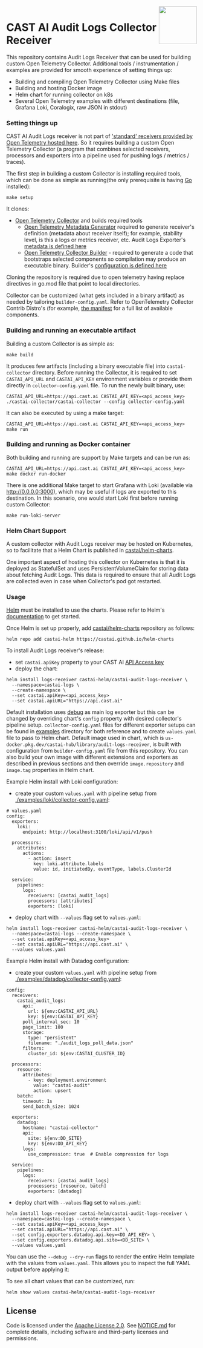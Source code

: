 <a href="https://cast.ai">
    <img src="https://cast.ai/wp-content/themes/cast/img/cast-logo-dark-blue.svg" align="right" height="100" />
</a>

CAST AI Audit Logs Collector Receiver
==================

This repository contains Audit Logs Receiver that can be used for building custom Open Telemetry Collector.
Additional tools / instrumentation / examples are provided for smooth experience of setting things up:
- Building and compiling Open Telemetry Collector using Make files
- Building and hosting Docker image
- Helm chart for running collector on k8s
- Several Open Telemetry examples with different destinations (file, Grafana Loki, Coralogix, raw JSON in stdout)


### Setting things up

CAST AI Audit Logs receiver is not part of ['standard' receivers provided by Open Telemetry hosted here](https://github.com/open-telemetry/opentelemetry-collector-contrib).
So it requires building a custom Open Telemetry Collector (a program that combines selected receivers, processors and exporters into a pipeline used for pushing logs / metrics / traces).

The first step in building a custom Collector is installing required tools, which can be done as simple as running(the only prerequisite is having [Go](https://golang.org/doc/install) installed):
```
make setup
```

It clones:
- [Open Telemetry Collector](https://github.com/open-telemetry/opentelemetry-collector)
  and builds required tools 
  - [Open Telemetry Metadata Generator](https://github.com/open-telemetry/opentelemetry-collector/tree/main/cmd/mdatagen)
    required to generate receiver's definition (metadata about receiver itself); for example, stability level, is this a logs or metrics receiver, etc. Audit Logs Exporter's [metadata is defined here](./auditlogsreceiver/metadata.yaml)
  - [Open Telemetry Collector Builder](https://github.com/open-telemetry/opentelemetry-collector/tree/main/cmd/builder) -
    required to generate a code that bootstraps selected components so compilation may produce an executable binary. Builder's [configuration is defined here](./builder-config.yaml)

Cloning the repository is required due to open telemetry having replace directives in go.mod file that point to local directories.

Collector can be customized (what gets included in a binary artifact) as needed by tailoring `builder-config.yaml`.
Refer to OpenTelemetry Collector Contrib Distro's (for example, [the manifest](https://github.com/open-telemetry/opentelemetry-collector-releases/blob/main/distributions/otelcol-contrib/manifest.yaml) for a full list of available components.

### Building and running an executable artifact

Building a custom Collector is as simple as:
```
make build
```

It produces few artifacts (including a binary executable file) into `castai-collector` directory.
Before running the Collector, it is required to set `CASTAI_API_URL` and `CASTAI_API_KEY` environment variables or provide them directly in `collector-config.yaml` file.
To run the newly built binary, use:
```
CASTAI_API_URL=https://api.cast.ai CASTAI_API_KEY=<api_access_key> ./castai-collector/castai-collector --config collector-config.yaml
```

It can also be executed by using a make target:
```
CASTAI_API_URL=https://api.cast.ai CASTAI_API_KEY=<api_access_key> make run
```

### Building and running as Docker container
Both building and running are support by Make targets and can be run as:
```
CASTAI_API_URL=https://api.cast.ai CASTAI_API_KEY=<api_access_key> make docker run-docker
```

There is one additional Make target to start Grafana with Loki (available via http://0.0.0.0:3000),
which may be useful if logs are exported to this destination.
In this scenario, one would start Loki first before running custom Collector:
```
make run-loki-server
```

### Helm Chart Support
A custom collector with Audit Logs receiver may be hosted on Kubernetes,
so to facilitate that a Helm Chart is published in [castai/helm-charts](https://github.com/castai/helm-charts).

One important aspect of hosting this collector on Kubernetes is that it is deployed as StatefulSet and uses PersistentVolumeClaim for storing data about fetching Audit Logs.
This data is required to ensure that all Audit Logs are collected even in case when Collector's pod got restarted.

### Usage
[Helm](https://helm.sh) must be installed to use the charts.
Please refer to Helm's [documentation](https://helm.sh/docs/) to get started.

Once Helm is set up properly, add [castai/helm-charts](https://github.com/castai/helm-charts) repository as follows:

```console
helm repo add castai-helm https://castai.github.io/helm-charts
```
To install Audit Logs receiver's release:
  * set `castai.apiKey` property to your CAST AI [API Access key](https://docs.cast.ai/docs/authentication#obtaining-api-access-key)
  * deploy the chart:
```shell
helm install logs-receiver castai-helm/castai-audit-logs-receiver \ 
  --namespace=castai-logs \
  --create-namespace \ 
  --set castai.apiKey=<api_access_key>
  --set castai.apiURL="https://api.cast.ai"
```
Default installation uses [debug](https://github.com/open-telemetry/opentelemetry-collector/tree/main/exporter/debugexporter) as main log exporter but this can be changed by overriding chart's `config` property with desired collector's pipeline setup.  `collector-config.yaml` files for different exporter setups can be found in [examples](./examples/) directory for both reference and to create `values.yaml` file to pass to Helm chart.
Default image used in chart, which is `us-docker.pkg.dev/castai-hub/library/audit-logs-receiver`, is built with configuration from `builder-config.yaml` file from this repository. You can also build your own image with different extensions and exporters as described in previous sections and then override `image.repository` and `image.tag` properties in Helm chart.

Example Helm install with Loki configuration:
  * create your custom `values.yaml` with pipeline setup from [./examples/loki/collector-config.yaml](./examples/loki/collector-config.yaml):  
```shell
# values.yaml
config:
  exporters:
    loki:
      endpoint: http://localhost:3100/loki/api/v1/push

  processors:
    attributes: 
      actions:
        - action: insert
          key: loki.attribute.labels
          value: id, initiatedBy, eventType, labels.ClusterId

  service:
    pipelines:
      logs:
        receivers: [castai_audit_logs]
        processors: [attributes]
        exporters: [loki]
```
* deploy chart with `--values` flag set to `values.yaml`:
```shell
helm install logs-receiver castai-helm/castai-audit-logs-receiver \
  --namespace=castai-logs --create-namespace \
  --set castai.apiKey=<api_access_key>
  --set castai.apiURL="https://api.cast.ai" \
  --values values.yaml
```

Example Helm install with Datadog configuration:
* create your custom `values.yaml` with pipeline setup from [./examples/datadog/collector-config.yaml](./examples/datadog/collector-config.yaml):
```shell
config:
  receivers:
    castai_audit_logs:
      api:
        url: ${env:CASTAI_API_URL}
        key: ${env:CASTAI_API_KEY}
      poll_interval_sec: 10
      page_limit: 100
      storage:
        type: "persistent"
        filename: "./audit_logs_poll_data.json"
      filters:
        cluster_id: ${env:CASTAI_CLUSTER_ID}

  processors:
    resource:
      attributes:
        - key: deployment.environment
          value: "castai-audit"
          action: upsert
    batch:
      timeout: 1s
      send_batch_size: 1024

  exporters:
    datadog:
      hostname: "castai-collector"
      api:
        site: ${env:DD_SITE}
        key: ${env:DD_API_KEY}
      logs:
        use_compression: true  # Enable compression for logs

  service:
    pipelines:
      logs:
        receivers: [castai_audit_logs]
        processors: [resource, batch]
        exporters: [datadog]
```
* deploy chart with `--values` flag set to `values.yaml`:
```shell
helm install logs-receiver castai-helm/castai-audit-logs-receiver \
  --namespace=castai-logs --create-namespace \
  --set castai.apiKey=<api_access_key>
  --set castai.apiURL="https://api.cast.ai" \
  --set config.exporters.datadog.api.key=<DD_API_KEY> \
  --set config.exporters.datadog.api.site=<DD_SITE> \
  --values values.yaml
```
You can use the `--debug --dry-run` flags to render the entire Helm template with the values from `values.yaml`. This allows you to inspect the full YAML output before applying it:

To see all chart values that can be customized, run:
```shell
helm show values castai-helm/castai-audit-logs-receiver
```

## License

Code is licensed under the [Apache License 2.0](LICENSE). See [NOTICE.md](NOTICE.md) for complete details, including software and third-party licenses and permissions.     
